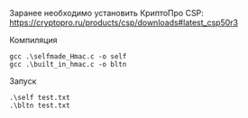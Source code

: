Заранее необходимо установить КриптоПро CSP: https://cryptopro.ru/products/csp/downloads#latest_csp50r3

Компиляция
```
gcc .\selfmade_Hmac.c -o self
gcc .\built_in_hmac.c -o bltn
```
Запуск
```
.\self test.txt
.\bltn test.txt
```

